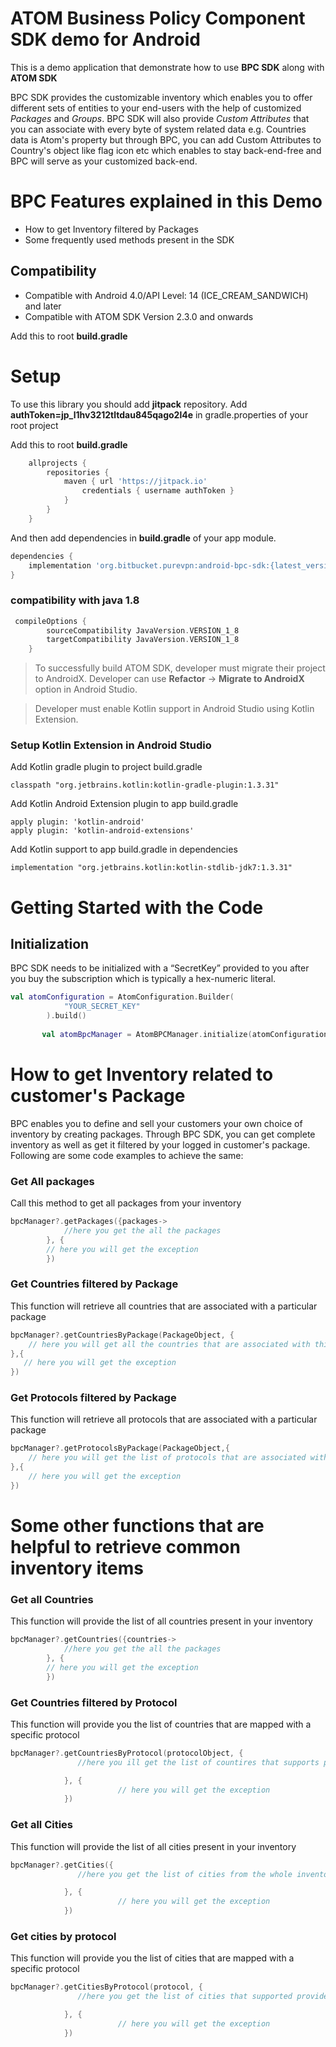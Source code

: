 

# ATOM Business Policy Component SDK demo for Android

This is a demo application that demonstrate how to use **BPC SDK** along with **ATOM SDK** 

BPC SDK provides the customizable inventory which enables you to offer different sets of entities to your end-users with the help of customized *Packages* and *Groups*. BPC SDK will also provide *Custom Attributes* that you can associate with every byte of system related data e.g. Countries data is Atom's property but through BPC, you can add Custom Attributes to Country's object like flag icon etc which enables to stay back-end-free and BPC will serve as your customized back-end.

# BPC Features explained in this Demo
* How to get Inventory filtered by Packages
* Some frequently used methods present in the SDK

 ## Compatibility
* Compatible with Android 4.0/API Level: 14 (ICE_CREAM_SANDWICH) and later
* Compatible with ATOM SDK Version 2.3.0 and onwards

Add this to root **build.gradle** 

# Setup
To use this library you should add **jitpack** repository.
Add **authToken=jp_l1hv3212tltdau845qago2l4e** in gradle.properties of your root project

Add this to root **build.gradle** 
```gradle
    allprojects {
        repositories {
            maven { url 'https://jitpack.io'
                credentials { username authToken }
            }
        }
    }
```

And then add dependencies in **build.gradle** of your app module.
```gradle
dependencies {
    implementation 'org.bitbucket.purevpn:android-bpc-sdk:{latest_version}'
}
```

### compatibility with java 1.8
```gradle
 compileOptions {
        sourceCompatibility JavaVersion.VERSION_1_8
        targetCompatibility JavaVersion.VERSION_1_8
    }
```
>To successfully build ATOM SDK, developer must migrate their project to AndroidX. Developer can use **Refactor** -> **Migrate to AndroidX** option in Android Studio.

>Developer must enable Kotlin support in Android Studio using Kotlin Extension.

### Setup Kotlin Extension in Android Studio

Add Kotlin gradle plugin to project build.gradle
```
classpath "org.jetbrains.kotlin:kotlin-gradle-plugin:1.3.31"
```

Add Kotlin Android Extension plugin to app build.gradle
```
apply plugin: 'kotlin-android'
apply plugin: 'kotlin-android-extensions'
```
Add Kotlin support to app build.gradle in dependencies
```
implementation "org.jetbrains.kotlin:kotlin-stdlib-jdk7:1.3.31"
```
# Getting Started with the Code
## Initialization
BPC SDK needs to be initialized with a “SecretKey” provided to you after you buy the subscription which is typically a hex-numeric literal.

``` Kotlin
val atomConfiguration = AtomConfiguration.Builder(
            "YOUR_SECRET_KEY"
        ).build()
        
       val atomBpcManager = AtomBPCManager.initialize(atomConfiguration)
```

# How to get Inventory related to customer's Package
BPC enables you to define and sell your customers your own choice of inventory by creating packages. Through BPC SDK, you can get complete inventory as well as get it filtered by your logged in customer's package. Following are some code examples to achieve the same: 


### Get All packages
Call this method to get all packages from your inventory 
```Kotlin
bpcManager?.getPackages({packages->
            //here you get the all the packages
        }, {
        // here you will get the exception
        })
```



### Get Countries filtered by Package
This function will retrieve all countries that are associated with a particular package 
```Kotlin
bpcManager?.getCountriesByPackage(PackageObject, {
    // here you will get all the countries that are associated with this packages
},{
   // here you will get the exception
})
```

### Get Protocols filtered by Package
This function will retrieve all protocols that are associated with a particular package 

```Kotlin
bpcManager?.getProtocolsByPackage(PackageObject,{
    // here you will get the list of protocols that are associated with this package
},{
    // here you will get the exception
})
```


# Some other functions that are helpful to retrieve common inventory items 

### Get all Countries
This function will provide the list of all countries present in your inventory
``` Kotlin
bpcManager?.getCountries({countries->
            //here you get the all the packages
        }, {
        // here you will get the exception
        })
```


### Get Countries filtered by Protocol
This function will provide you the list of countries that are mapped with a specific protocol
```kotlin
bpcManager?.getCountriesByProtocol(protocolObject, {
               //here you ill get the list of countires that supports provided protocol

            }, {
                        // here you will get the exception
            })
```


### Get all Cities
This function will provide the list of all cities present in your inventory
```kotlin
bpcManager?.getCities({
               //here you get the list of cities from the whole inventory 

            }, {
                        // here you will get the exception
            })
```

### Get cities by protocol
This function will provide you the list of cities that are mapped with a specific protocol
```kotlin
bpcManager?.getCitiesByProtocol(protocol, {
               //here you get the list of cities that supported provided protocol

            }, {
                        // here you will get the exception
            })
```
